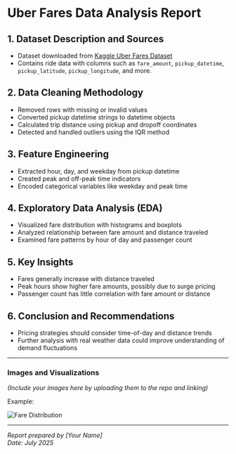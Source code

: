 # Uber Fares Data Analysis Report

## 1. Dataset Description and Sources
- Dataset downloaded from [Kaggle Uber Fares Dataset](https://www.kaggle.com/datasets)
- Contains ride data with columns such as `fare_amount`, `pickup_datetime`, `pickup_latitude`, `pickup_longitude`, and more.

## 2. Data Cleaning Methodology
- Removed rows with missing or invalid values
- Converted pickup datetime strings to datetime objects
- Calculated trip distance using pickup and dropoff coordinates
- Detected and handled outliers using the IQR method

## 3. Feature Engineering
- Extracted hour, day, and weekday from pickup datetime
- Created peak and off-peak time indicators
- Encoded categorical variables like weekday and peak time

## 4. Exploratory Data Analysis (EDA)
- Visualized fare distribution with histograms and boxplots
- Analyzed relationship between fare amount and distance traveled
- Examined fare patterns by hour of day and passenger count

## 5. Key Insights
- Fares generally increase with distance traveled
- Peak hours show higher fare amounts, possibly due to surge pricing
- Passenger count has little correlation with fare amount or distance

## 6. Conclusion and Recommendations
- Pricing strategies should consider time-of-day and distance trends
- Further analysis with real weather data could improve understanding of demand fluctuations

---

### Images and Visualizations
*(Include your images here by uploading them to the repo and linking)*

Example:

![Fare Distribution](images/fare_distribution.png)

---

*Report prepared by [Your Name]*  
*Date: July 2025*
